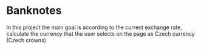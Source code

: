 # Banknotes
In this project the main goal is according to the current exchange rate, calculate the currency that the user selects on the page as Czech currency (Czech crowns)
